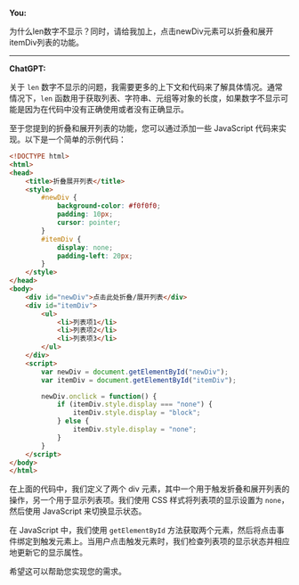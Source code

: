 **You:**

为什么len数字不显示？同时，请给我加上，点击newDiv元素可以折叠和展开itemDiv列表的功能。

* * *

**ChatGPT:**

关于 `len` 数字不显示的问题，我需要更多的上下文和代码来了解具体情况。通常情况下，`len` 函数用于获取列表、字符串、元组等对象的长度，如果数字不显示可能是因为在代码中没有正确使用或者没有正确显示。

至于您提到的折叠和展开列表的功能，您可以通过添加一些 JavaScript 代码来实现。以下是一个简单的示例代码：

```html
<!DOCTYPE html>
<html>
<head>
	<title>折叠展开列表</title>
	<style>
		#newDiv {
			background-color: #f0f0f0;
			padding: 10px;
			cursor: pointer;
		}
		#itemDiv {
			display: none;
			padding-left: 20px;
		}
	</style>
</head>
<body>
	<div id="newDiv">点击此处折叠/展开列表</div>
	<div id="itemDiv">
		<ul>
			<li>列表项1</li>
			<li>列表项2</li>
			<li>列表项3</li>
		</ul>
	</div>
	<script>
		var newDiv = document.getElementById("newDiv");
		var itemDiv = document.getElementById("itemDiv");

		newDiv.onclick = function() {
			if (itemDiv.style.display === "none") {
				itemDiv.style.display = "block";
			} else {
				itemDiv.style.display = "none";
			}
		}
	</script>
</body>
</html>
```

在上面的代码中，我们定义了两个 div 元素，其中一个用于触发折叠和展开列表的操作，另一个用于显示列表项。我们使用 CSS 样式将列表项的显示设置为 `none`，然后使用 JavaScript 来切换显示状态。

在 JavaScript 中，我们使用 `getElementById` 方法获取两个元素，然后将点击事件绑定到触发元素上。当用户点击触发元素时，我们检查列表项的显示状态并相应地更新它的显示属性。

希望这可以帮助您实现您的需求。